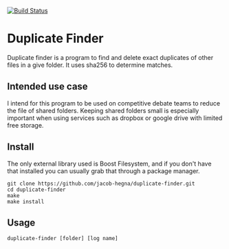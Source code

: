 [![Build Status](https://travis-ci.org/jacob-hegna/duplicate-finder.svg?branch=master)](https://travis-ci.org/jacob-hegna/duplicate-finder)

# Duplicate Finder
Duplicate finder is a program to find and delete exact duplicates of other files in a give folder.  It uses sha256 to determine matches.

## Intended use case
I intend for this program to be used on competitive debate teams to reduce the file of shared folders.  Keeping shared folders small is especially important when using services such as dropbox or google drive with limited free storage.

## Install
The only external library used is Boost Filesystem, and if you don't have that installed you can usually grab that through a package manager.

```
git clone https://github.com/jacob-hegna/duplicate-finder.git
cd duplicate-finder
make
make install
```

## Usage
```
duplicate-finder [folder] [log name]
```